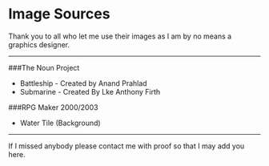 # Image Sources

  Thank you to all who let me use their images as I am by no means a graphics designer.
  ***
###The Noun Project

  - Battleship - Created by Anand Prahlad
  - Submarine - Created By Lke Anthony Firth
  
###RPG Maker 2000/2003
  
  - Water Tile (Background)

***

If I missed anybody please contact me with proof so that I may add you here.
